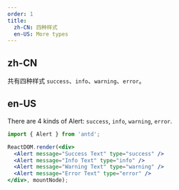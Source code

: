 ```yaml
---
order: 1
title:
  zh-CN: 四种样式
  en-US: More types
---
```


## zh-CN

共有四种样式 `success`、`info`、`warning`、`error`。

## en-US

There are 4 kinds of Alert: `success`, `info`, `warning`, `error`.

````jsx
import { Alert } from 'antd';

ReactDOM.render(<div>
  <Alert message="Success Text" type="success" />
  <Alert message="Info Text" type="info" />
  <Alert message="Warning Text" type="warning" />
  <Alert message="Error Text" type="error" />
</div>, mountNode);
````
